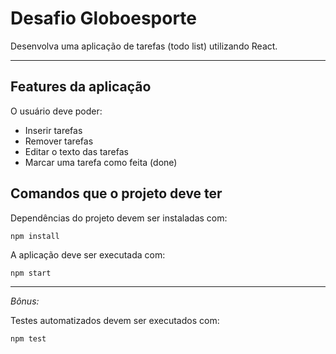 # Desafio Globoesporte

Desenvolva uma aplicação de tarefas (todo list) utilizando React.

---

## Features da aplicação

O usuário deve poder:

- Inserir tarefas
- Remover tarefas
- Editar o texto das tarefas
- Marcar uma tarefa como feita (done)


## Comandos que o projeto deve ter

Dependências do projeto devem ser instaladas com:

`npm install`

A aplicação deve ser executada com:

`npm start`

---

*Bônus:*

Testes automatizados devem ser executados com:

`npm test`

